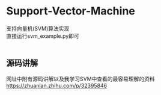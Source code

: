 # Support-Vector-Machine
支持向量机(SVM)算法实现
<br>
直接运行svm_example.py即可<br>
<br>



源码讲解
------
网址中附有源码讲解以及我学习SVM中查看的最容易理解的资料
https://zhuanlan.zhihu.com/p/32395846
